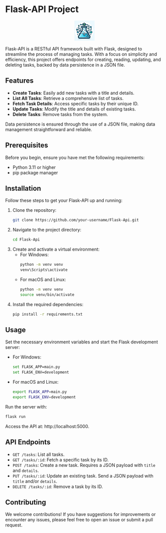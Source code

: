 # Flask-API Project
<p align="center">
  <img src="image.png" width="64" height="64" alt="Flask-API Icon">
</p>


Flask-API is a RESTful API framework built with Flask, designed to streamline the process of managing tasks. With a focus on simplicity and efficiency, this project offers endpoints for creating, reading, updating, and deleting tasks, backed by data persistence in a JSON file.

## Features

- **Create Tasks**: Easily add new tasks with a title and details.
- **List All Tasks**: Retrieve a comprehensive list of tasks.
- **Fetch Task Details**: Access specific tasks by their unique ID.
- **Update Tasks**: Modify the title and details of existing tasks.
- **Delete Tasks**: Remove tasks from the system.

Data persistence is ensured through the use of a JSON file, making data management straightforward and reliable.

## Prerequisites

Before you begin, ensure you have met the following requirements:

- Python 3.11 or higher
- pip package manager

## Installation

Follow these steps to get your Flask-API up and running:

1. Clone the repository:
   ```bash
   git clone https://github.com/your-username/Flask-Api.git
   ```
2. Navigate to the project directory:
   ```bash
   cd Flask-Api
   ```
3. Create and activate a virtual environment:
   - For Windows:
     ```bash
     python -m venv venv
     venv\Scripts\activate
     ```
   - For macOS and Linux:
     ```bash
     python -m venv venv
     source venv/bin/activate
     ```
4. Install the required dependencies:
   ```bash
   pip install -r requirements.txt
   ```

## Usage

Set the necessary environment variables and start the Flask development server:

- For Windows:
  ```bash
  set FLASK_APP=main.py
  set FLASK_ENV=development
  ```
- For macOS and Linux:
  ```bash
  export FLASK_APP=main.py
  export FLASK_ENV=development
  ```

Run the server with:

```bash
flask run
```

Access the API at: http://localhost:5000.

## API Endpoints

- `GET /tasks`: List all tasks.
- `GET /tasks/:id`: Fetch a specific task by its ID.
- `POST /tasks`: Create a new task. Requires a JSON payload with `title` and `details`.
- `PUT /tasks/:id`: Update an existing task. Send a JSON payload with `title` and/or `details`.
- `DELETE /tasks/:id`: Remove a task by its ID.

## Contributing

We welcome contributions! If you have suggestions for improvements or encounter any issues, please feel free to open an issue or submit a pull request.


